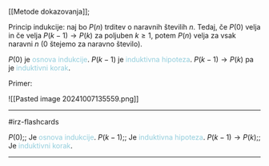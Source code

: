 [[Metode dokazovanja]];

Princip indukcije:
	naj bo $P(n)$ trditev o naravnih številih $n$. Tedaj, če $P(0)$ velja in če velja $P(k-1) \rightarrow P(k)$ za poljuben $k \geq 1$, potem $P(n)$ velja za vsak naravni $n$ (0 štejemo za naravno število).

$P(0)$ je <font color="#92cddc">osnova indukcije</font>.
$P(k-1)$ je <font color="#92cddc">induktivna hipoteza</font>.
$P(k-1) \rightarrow P(k)$ pa je <font color="#92cddc">induktivni korak</font>.

Primer:

![[Pasted image 20241007135559.png]]


---

#irz-flashcards 

$P(0)$;; Je <font color="#92cddc">osnova indukcije</font>.
$P(k-1)$;; Je <font color="#92cddc">induktivna hipoteza</font>.
$P(k-1) \rightarrow P(k)$;; Je <font color="#92cddc">induktivni korak</font>.

---
